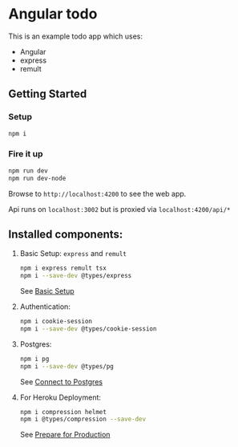 # Angular todo

This is an example todo app which uses:

- Angular
- express
- remult

## Getting Started

### Setup

```sh
npm i
```

### Fire it up

```sh
npm run dev
npm run dev-node
```

Browse to `http://localhost:4200` to see the web app.

Api runs on `localhost:3002` but is proxied via `localhost:4200/api/*`

## Installed components:

1. Basic Setup: `express` and `remult`
   ```sh
   npm i express remult tsx
   npm i --save-dev @types/express
   ```
   See [Basic Setup](https://remult.dev/tutorials/angular/#option-2-step-by-step-setup)
2. Authentication:

   ```sh
   npm i cookie-session
   npm i --save-dev @types/cookie-session
   ```

3. Postgres:
   ```sh
   npm i pg
   npm i --save-dev @types/pg
   ```
   See [Connect to Postgres](https://remult.dev/tutorials/angular/deployment.html#connect-to-postgres)
4. For Heroku Deployment:
   ```sh
   npm i compression helmet
   npm i @types/compression --save-dev
   ```
   See [Prepare for Production](https://remult.dev/tutorials/angular/deployment.html#prepare-for-production)
